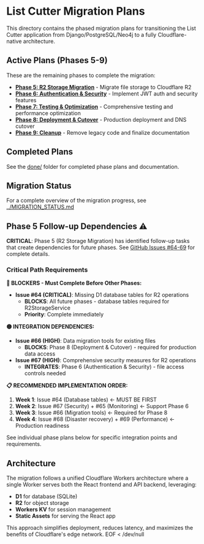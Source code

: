 # List Cutter Migration Plans

This directory contains the phased migration plans for transitioning the List Cutter application from Django/PostgreSQL/Neo4j to a fully Cloudflare-native architecture.

## Active Plans (Phases 5-9)

These are the remaining phases to complete the migration:

- **[Phase 5: R2 Storage Migration](phase-5-r2-migration.md)** - Migrate file storage to Cloudflare R2
- **[Phase 6: Authentication & Security](phase-6-auth-security.md)** - Implement JWT auth and security features
- **[Phase 7: Testing & Optimization](phase-7-testing-optimization.md)** - Comprehensive testing and performance optimization
- **[Phase 8: Deployment & Cutover](phase-8-deployment-cutover.md)** - Production deployment and DNS cutover
- **[Phase 9: Cleanup](phase-9-cleanup.md)** - Remove legacy code and finalize documentation

## Completed Plans

See the [done/](done/) folder for completed phase plans and documentation.

## Migration Status

For a complete overview of the migration progress, see [../MIGRATION_STATUS.md](../MIGRATION_STATUS.md)

## Phase 5 Follow-up Dependencies ⚠️

**CRITICAL**: Phase 5 (R2 Storage Migration) has identified follow-up tasks that create dependencies for future phases. See [GitHub Issues #64-69](https://github.com/emily-flambe/list-cutter/issues?q=is%3Aissue+is%3Aopen+label%3Aphase-5-followup) for complete details.

### Critical Path Requirements

**🔴 BLOCKERS - Must Complete Before Other Phases:**
- **Issue #64 (CRITICAL)**: Missing D1 database tables for R2 operations
  - **BLOCKS**: All future phases - database tables required for R2StorageService
  - **Priority**: Complete immediately

**🟡 INTEGRATION DEPENDENCIES:**
- **Issue #66 (HIGH)**: Data migration tools for existing files
  - **BLOCKS**: Phase 8 (Deployment & Cutover) - required for production data access
- **Issue #67 (HIGH)**: Comprehensive security measures for R2 operations  
  - **INTEGRATES**: Phase 6 (Authentication & Security) - file access controls needed

**📋 RECOMMENDED IMPLEMENTATION ORDER:**
1. **Week 1**: Issue #64 (Database tables) ← MUST BE FIRST
2. **Week 2**: Issue #67 (Security) + #65 (Monitoring) ← Support Phase 6
3. **Week 3**: Issue #66 (Migration tools) ← Required for Phase 8
4. **Week 4**: Issue #68 (Disaster recovery) + #69 (Performance) ← Production readiness

See individual phase plans below for specific integration points and requirements.

## Architecture

The migration follows a unified Cloudflare Workers architecture where a single Worker serves both the React frontend and API backend, leveraging:
- **D1** for database (SQLite)
- **R2** for object storage
- **Workers KV** for session management
- **Static Assets** for serving the React app

This approach simplifies deployment, reduces latency, and maximizes the benefits of Cloudflare's edge network.
EOF < /dev/null
